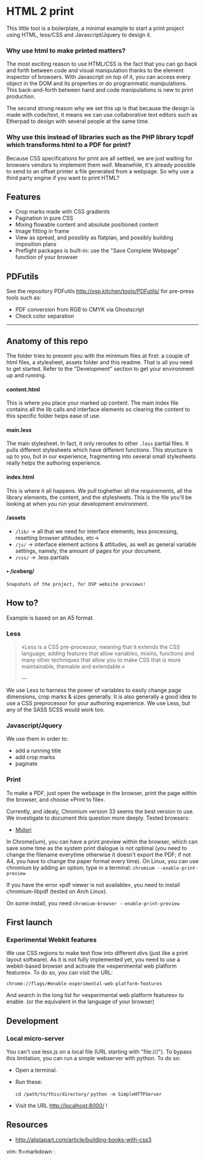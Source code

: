 HTML 2 print
============

This little tool is a boilerplate, a minimal example to start a print project
using HTML, less/CSS and Javascript/Jquery to design it.  

### Why use html to make printed matters?

The most exciting reason to use HTML/CSS is the fact that you can go back
and forth between code and visual manipulation thanks to the element inspector
of browsers. With Javascript on top of it, you can access every object in the
DOM and its properties or do programmatic manipulations. This back-and-forth
between hand and code manipulations is new to print production.

The second strong reason why we set this up is that because the design is made
with code/text, it means we can use collaborative text editors such as
Etherpad to design with several people at the same time.

### Why use this instead of libraries such as the PHP library tcpdf which transforms html to a PDF for print?

Because CSS specifications for print are all settled, we are just waiting for
browsers vendors to implement them *well*. Meanwhile, it's already
possible to send to an offset printer a file generated from a webpage. So why
use a third party engine if you want to print HTML?

Features
--------
- Crop marks made with CSS gradients
- Pagination in pure CSS
- Mixing flowable content and absolute positioned content
- Image fitting in frame
- View as spread, and possibly as flatplan, and possibly building imposition
  plans
- Preflight packages is built-in: use the "Save Complete Webpage" function of
  your browser

PDFutils
--------
See the repository PDFutils <http://osp.kitchen/tools/PDFutils/> for
pre-press tools such as:

- PDF conversion from RGB to CMYK via Ghostscript
- Check color separation


* * *

Anatomy of this repo
--------------------

The folder tries to present you with the minimum files at first: a couple of html files, a stylesheet, assets folder and this readme.
That is all you need to get started. Refer to the "Development" section to get your environment up and running.

#### content.html
This is where you place your marked up content. The main index file contains all the lib calls and interface elements so clearing the content to this specific folder helps ease of use.
 
#### main.less
The main stylesheet. In fact, it only reroutes to other `.less` partial files. It pulls different stylesheets which have different functions. This structure is up to you, but in our experience, fragmenting into several small stylesheets really helps the authoring experience.

#### index.html
This is where it all happens. We pull toghether all the requirements, all the library elements, the content, and the stylesheets. This is the file you'll be looking at when you run your development environment.

#### /assets

- `/lib/` → all that we need for interface elements, less processing, resetting browser attitudes, etc→
- `/js/` → interface element actions & attitudes, as well as general variable settings, namely, the amount of pages for your document.
- `/css/` → .less partials

#### • /iceberg/
	Snapshots of the project, for OSP website previews! 





How to?
---

Example is based on an A5 format.

### Less

> «Less is a CSS pre-processor, meaning that it extends the CSS language, adding
features that allow variables, mixins, functions and many other techniques
that allow you to make CSS that is more maintainable, themable and
extendable.»
> <footer>— <http://lesscss.org/></footer>

We use Less to harness the power of variables to easily change page dimensions, crop marks & sizes generally.
It is also generally a good idea to use a CSS preprocessor for your authoring experience. We use Less, but any of the SASS SCSS would work too.


### Javascript/Jquery

We use them in order to:
- add a running title
- add crop marks
- paginate


### Print

To make a PDF, just open the webpage in the browser, print the page within the browser, and
choose «Print to file».

Currently, and idealy, Chromium version 33 seems the best version to use. We investigate to document this question more deeply.
Tested browsers:
- [Midori](http://midori-browser.org/)

In Chrome(ium), you can have a print preview within the browser, which can save
some time as the system print dialogue is not optimal (you need to change the
filename everytime otherwise it doesn't export the PDF; if not A4, you have to
change the paper format every time). On Linux, you can use chromium by adding
an option; type in a terminal:
     `chromium --enable-print-preview`

If you have the error «pdf viewer is not available», you need to install
chromium-libpdf (tested on Arch Linux).

On some install, you need
    `chromium-browser --enable-print-preview`


First launch
------------

### Experimental Webkit features

We use CSS regions to make text flow into different divs (just like a print
layout software). As it is not fully implemented yet, you need to use a
webkit-based browser and activate the «experimental web platform features».
To do so, you can visit the URL:

    chrome://flags/#enable-experimental-web-platform-features

And search in the long list for «experimental web platform features» to enable.
(or the equivalent in the language of your browser)


Development
-----------

### Local micro-server

You can't use less.js on a local file (URL starting with "file:///").
To bypass this limitation, you can run a simple webserver with python.
To do so:

- Open a terminal.
- Run these:

    `cd /path/to/this/directory/`
    `python -m SimpleHTTPServer`

- Visit the URL <http://localhost:8000/> !

Resources
---------

- <http://alistapart.com/article/building-books-with-css3>


vim: ft=markdown :
